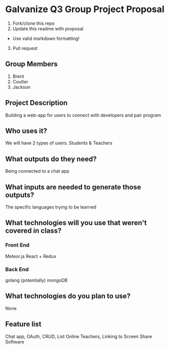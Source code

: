 # Galvanize Q3 Group Project Proposal

1. Fork/clone this repo
2. Update this readme with proposal
  * Use valid markdown formatting!
3. Pull request

## Group Members

1. Brent
2. Coulter
3. Jackson


## Project Description

Building a web-app for users to connect with developers and pair program


## Who uses it?

We will have 2 types of users. Students & Teachers

## What outputs do they need?

Being connected to a chat app


## What inputs are needed to generate those outputs?

The specific languages trying to be learned


## What technologies will you use that weren't covered in class?

### Front End
Meteor.js
React + Redux

### Back End
golang (potentially)
mongoDB


## What technologies do you plan to use?

None


## Feature list

Chat app, OAuth, CRUD, List Online Teachers, Linking to Screen Share Software
